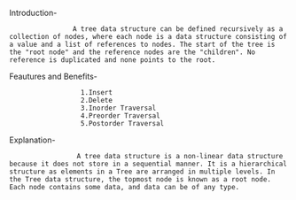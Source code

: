 Introduction-
                    
                    A tree data structure can be defined recursively as a collection of nodes, where each node is a data structure consisting of a value and a list of references to nodes. The start of the tree is the "root node" and the reference nodes are the "children". No reference is duplicated and none points to the root.


Feautures and Benefits-
                      
                      1.Insert
                      2.Delete
                      3.Inorder Traversal
                      4.Preorder Traversal
                      5.Postorder Traversal
                      


Explanation-
                     
                     A tree data structure is a non-linear data structure because it does not store in a sequential manner. It is a hierarchical structure as elements in a Tree are arranged in multiple levels. In the Tree data structure, the topmost node is known as a root node. Each node contains some data, and data can be of any type.
